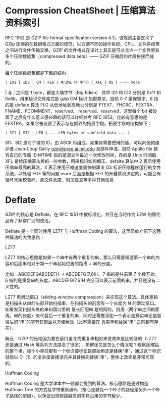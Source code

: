 # Compression CheatSheet | 压缩算法资料索引

RFC 1952 是 GZIP file format specification version 4.3。该规范主要定义了 GZip 压缩的在数据格式方面的规范，以方便不同的操作系统、CPU、文件系统等之间进行文件传输交换。GZIP 的文件格式在设计上其实是可以允许一个文件里有多个压缩数据集（compressed data sets）—— GZIP 压缩后的片段拼接而成的。

每个压缩数据集都是下面的结构：

```sh
| ID1 | ID2 | CM | FLG | MTIME（4 字节）| XFL | OS | ---> more
```

| 与 | 之间是 1 byte，都是大端字节（Big Edian）
其中 ID1 和 ID2 分别是 0x1f 和 0x8b，用来标识文件格式是 gzip
CM 标识 加密算法，目前 0-7 是保留字，8 指的是 deflate 算法
FLG 从低地址到高地址分别是 FTEXT、FHCRC、FEXTRA、FNAME、FCOMMENT、reserved、 reserved、reserved，这里每个 bit 被设置了之后有什么意义感兴趣的话可以详细参考 RFC 1952。比较有意思的是 FEXTRA，如果它被设置了表示存在额外的拓展字段。拓展字段的结构如下：

```
| SI1 | SI2 | LEN | ... LEN bytes of subfield data ... |
```

SI1、SI2 是对子域的 ID，由 ASCII 码组成。如果你需要使用的话，可以向他的维护者 Jean-Loup Gailly <gzip@prep.ai.mit.edu> 发邮件申请。目前 Apollo file 就有自己的专属 ID
MTIME 指的是源文件最近一次修改时间，存的是 Unix 时间戳
XFL 是给压缩算法传的一些参数，用来标识如何解压。defalte 算法中 2 表示使用压缩率最高的算法，4 表示使用压缩速度最快的算法
OS 标识压缩程序运行的文件系统，以处理 EOF 等的问题
more 后面是根据 FLG 的开启情况决定的，可能会有 循环冗余校验码、源文件长度、附加信息等多种其他信息

# Deflate

GZIP 的核心是 Deflate，在 RFC 1951 中被标准化，并且在当时作为 LZW 的替代品有了非常广泛的使用。

Deflate 是一个同时使用 LZ77 与 Huffman Coding 的算法，这里简单介绍下这两种算法的大致思路：

LZ77

LZ77 的核心思路是如果一个串中有两个重复的串，那么只需要知道第一个串的内容和后面串相对于第一个串起始位置的距离 + 串的长度。

比如：ABCDEFGABCDEFH → ABCDEFG(7,6)H。7 指的是往前第 7 个数开始，6 指的是重复串的长度，ABCDEFG(7,6)H 完全可以表示前面的串，并且是没有二义性的。

LZ77 用滑动窗口（sliding-window compression）来实现这个算法。具体思路是扫描头从串的头部开始扫描串，在扫描头的前面有一个长度为 N 的滑动窗口。如果发现扫描头处的串和窗口里的 最长匹配串 是相同的，则用（两个串之间的距离，串的长度）来代替后一个重复的串，同时还需要添加一个表示是真实串还是替换后的“串”的字节在前面以方便解压（此串需要在 真实串和替换“串” 之前都有存在）。

解压：GZIP 的压缩因为要在窗口里寻找重复串相对来说效率是比较低的（LZ77 还是通过 Hash 等系列方法提高了很多），那解压又是怎么个情况呢？观察压缩后的整个串，每个小串前都有一个标识要标记是原始串还是替换“串”，通过这个标识就能以 O（1）的复杂度直接读完并且替换完替换“串”，整体上效率是非常可观的。

Huffman Coding

Huffman Coding 是大学课本中一般都会提到的算法。核心思路是通过构造 Huffman Tree 的方式给字符重新编码（核心是避免一个叶子的路径是另外一个叶子路径的前缀），以保证出现频路越高的字符占用的字节越少。
